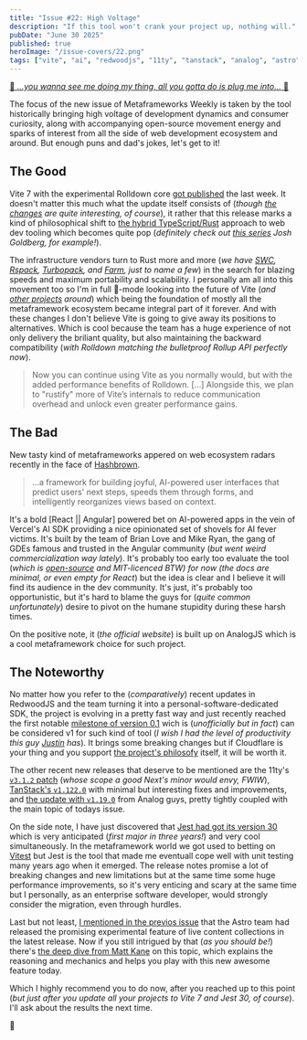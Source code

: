 ```yaml
---
title: "Issue #22: High Voltage"
description: "If this tool won't crank your project up, nothing will."
pubDate: "June 30 2025"
published: true
heroImage: "/issue-covers/22.png"
tags: ["vite", "ai", "redwoodjs", "11ty", "tanstack", "analog", "astro"]
---
```


[🎵 _...you wanna see me doing my thing, all you gotta do is plug me into..._ 🎵](https://www.youtube.com/watch?v=Nnjh-zp6pP4&list=PLYRq_7Yox1jDETeL_YgKUc8DXduCV9jA2&index=23)

The focus of the new issue of Metaframeworks Weekly is taken by the tool historically bringing high voltage of development dynamics and consumer curiosity, along with accompanying open-source movement energy and sparks of interest from all the side of web development ecosystem and around. But enough puns and dad's jokes, let's get to it!

## The Good

Vite 7 with the experimental Rolldown core [got published](https://vite.dev/blog/announcing-vite7.html) the last week. It doesn't matter this much what the update itself consists of (_though [the changes](https://github.com/vitejs/vite/blob/v7.0.0/packages/vite/CHANGELOG.md) are quite interesting, of course_), it rather that this release marks a kind of philosophical shift to [the hybrid TypeScript/Rust](https://marvinh.dev/blog/speeding-up-javascript-ecosystem-part-11/) approach to web dev tooling which becomes quite pop (_definitely check out [this series](https://www.joshuakgoldberg.com/blog/if-i-wrote-a-linter-part-1-architecture/) Josh Goldberg, for example!_).

The infrastructure vendors turn to Rust more and more (_we have [SWC](https://swc.rs), [Rspack](https://rspack.rs), [Turbopack](https://nextjs.org/docs/app/api-reference/turbopack), and [Farm](https://www.farmfe.org), just to name a few_) in the search for blazing speeds and maximum portability and scalability. I personally am all into this movement too so I'm in full 🍿-mode looking into the future of Vite (_and [other projects](https://voidzero.dev) around_) which being the foundation of mostly all the metaframework ecosystem became integral part of it forever. And with these changes I don't believe Vite is going to give away its positions to alternatives. Which is cool because the team has a huge experience of not only delivery the briliant quality, but also maintaining the backward compatibility (_with Rolldown matching the bulletproof Rollup API perfectly now_).

> Now you can continue using Vite as you normally would, but with the added performance benefits of Rolldown. [...] Alongside this, we plan to "rustify" more of Vite’s internals to reduce communication overhead and unlock even greater performance gains.

## The Bad

New tasty kind of metaframeworks appered on web ecosystem radars recently in the face of [Hashbrown](https://hashbrown.dev).

> ...a framework for building joyful, AI-powered user interfaces that predict users' next steps, speeds them through forms, and intelligently reorganizes views based on context.

It's a bold [React || Angular] powered bet on AI-powered apps in the vein of Vercel's AI SDK providing a nice opinionated set of shovels for AI fever victims. It's built by the team of Brian Love and Mike Ryan, the gang of GDEs famous and trusted in the Angular community (_but went weird commercialization way lately_). It's probably too early too evaluate the tool (_which is [open-source](https://github.com/liveloveapp/hashbrown) and MIT-licenced BTW) for now (the docs are minimal, or even empty for React_) but the idea is clear and I believe it will find its audience in the dev community. It's just, it's probably too opportunistic, but it's hard to blame the guys for (_quite common unfortunately_) desire to pivot on the humane stupidity during these harsh times.

On the positive note, it (_the official website_) is built up on AnalogJS which is a cool metaframework choice for such project.

## The Noteworthy

No matter how you refer to the (_comparatively_) recent updates in RedwoodJS and the team turning it into a personal-software-dedicated SDK, the project is evolving in a pretty fast way and just recently reached the first notable [milestone of version 0.1](https://github.com/redwoodjs/sdk/releases/tag/v0.1.0) wich is (_unofficially but in fact_) can be considered v1 for such kind of tool (_I wish I had the level of productivity this guy [Justin](https://github.com/justinvdm) has_). It brings some breaking changes but if Cloudflare is your thing and you support [the project's philosofy](https://rwsdk.com/personal-software) itself, it will be worth it.

The other recent new releases that deserve to be mentioned are the 11ty's [`v3.1.2` patch](https://github.com/11ty/eleventy/releases/tag/v3.1.2) (_whose scope a good Next's minor would envy, FWIW_), [TanStack's `v1.122.0`](https://github.com/TanStack/router/releases/tag/v1.122.0) with minimal but interesting fixes and improvements, and [the update with `v1.19.0`](https://github.com/analogjs/analog/releases/tag/v1.19.0) from Analog guys, pretty tightly coupled with the main topic of todays issue.

On the side note, I have just discovered that [Jest had got its version 30](https://jestjs.io/blog/2025/06/04/jest-30) which is very anticipated (_first major in three years!_) and very cool simultaneously. In the metaframework world we got used to betting on [Vitest](https://metaframe.works/tags/vitest/) but Jest is the tool that made me eventuall cope well with unit testing many years ago when it emerged. The release notes promise a lot of breaking changes and new limitations but at the same time some huge performance improvements, so it's very enticing and scary at the same time but I personally, as an enterprise software developer, would strongly consider the migration, even through hurdles.

Last but not least, [I mentioned in the previos issue](https://metaframe.works/archive/21/#:~:text=The%20Astro%20team%20published%20their%20beautiful%20round%2Dnumber%20minor%20which%20introduces%20an%20interesting%20experiment%20like%20real%2Dtime%2Dfetched%20live%20content%20collections) that the Astro team had released the promising experimental feature of live content collections in the latest release. Now if you still intrigued by that (_as you should be!_) there's [the deep dive from Matt Kane](https://astro.build/blog/live-content-collections-deep-dive/) on this topic, which explains the reasoning and mechanics and helps you play with this new awesome feature today.

Which I highly recommend you to do now, after you reached up to this point (_but just after you update all your projects to Vite 7 and Jest 30, of course_). I'll ask about the results the next time.

👋
